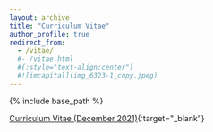 ```yaml
---
layout: archive
title: "Curriculum Vitae"
author_profile: true
redirect_from: 
  - /vitae/
  #- /vitae.html
  #{:style="text-align:center"}
  #![imcapital](img_6323-1_copy.jpeg)
---
```


{% include base_path %}

[Curriculum Vitae (December 2021)](https://www.dropbox.com/s/l5zfratdkfuxedx/Vitae%202022.pdf?dl=0){:target="_blank"}



